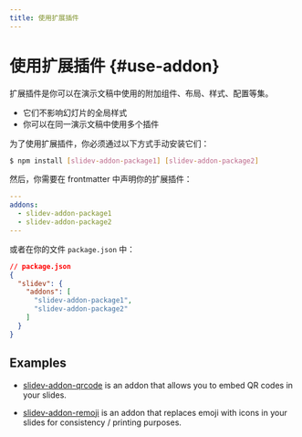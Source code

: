 ```yaml
---
title: 使用扩展插件
---
```


# 使用扩展插件 {#use-addon}

扩展插件是你可以在演示文稿中使用的附加组件、布局、样式、配置等集。

* 它们不影响幻灯片的全局样式
* 你可以在同一演示文稿中使用多个插件

为了使用扩展插件，你必须通过以下方式手动安装它们：

```bash
$ npm install [slidev-addon-package1] [slidev-addon-package2]
```

然后，你需要在 frontmatter 中声明你的扩展插件：

```yaml
---
addons:
  - slidev-addon-package1
  - slidev-addon-package2
---
```

或者在你的文件 `package.json` 中：

```json
// package.json
{
  "slidev": {
    "addons": [
      "slidev-addon-package1",
      "slidev-addon-package2"
    ]
  }
}
```

## Examples

- [slidev-addon-qrcode](https://github.com/kravetsone/slidev-addon-qrcode) is an addon that allows you to embed QR codes in your slides.

- [slidev-addon-remoji](https://github.com/twitwi/slidev-addon-remoji) is an addon that replaces emoji with icons in your slides for consistency / printing purposes.
